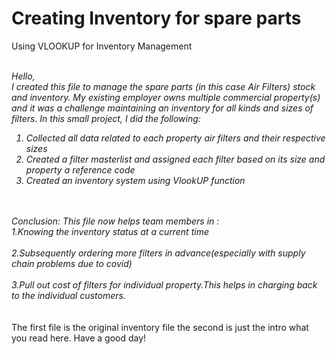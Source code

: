 # Creating Inventory for spare parts 
Using VLOOKUP for Inventory Management
<br>
<br>

<i>Hello,
  <br>
I created this file to manage the spare parts (in this case Air Filters) stock and inventory. My existing employer owns multiple commercial property(s) and it was a challenge maintaining an inventory for all kinds and sizes of filters. 
In this small project, I did the following:
  <br>
1. Collected all data related to each property air filters and their respective sizes
2. Created a filter masterlist and assigned each filter based on its size and property a reference code
3. Created an inventory system using VlookUP function 
<br>
 <br> 
 Conclusion:
 This file now helps team members in :<br>
  1.Knowing the inventory status at a current time<br>
  <br>
  2.Subsequently ordering more filters in advance(especially with supply chain problems due to covid)<br>
  <br>
  3.Pull out cost of filters for individual property.This helps in charging back to the individual customers.<br>
<br>
</i><br>
The first file is the original inventory file
the second is just the intro what you read here.
Have a good day!
